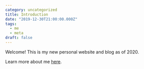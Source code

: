 ```yaml
---
category: uncategorized
title: Introduction
date: "2019-12-30T21:00:00.000Z"
tags:
  - me
  - meta
draft: false
---
```


Welcome! This is my new personal website and blog as of 2020.

Learn more about me [here](/about).

